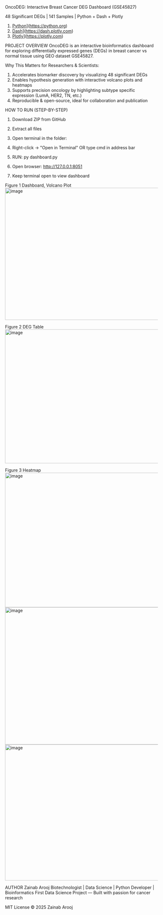 OncoDEG: Interactive Breast Cancer DEG Dashboard (GSE45827)

48 Significant DEGs | 141 Samples | Python + Dash + Plotly

1. [Python](https://img.shields.io/badge/Python-3.13-blue)](https://python.org)
2. [Dash](https://img.shields.io/badge/Dash-Interactive_Apps-orange)](https://dash.plotly.com)
3. [Plotly](https://img.shields.io/badge/Plotly-Interactive_Plots-yellowgreen)](https://plotly.com)

PROJECT OVERVIEW
OncoDEG is an interactive bioinformatics dashboard for exploring differentially expressed genes (DEGs) in breast cancer vs normal tissue using GEO dataset GSE45827.

Why This Matters for Researchers & Scientists:
1. Accelerates biomarker discovery by visualizing 48 significant DEGs
2. Enables hypothesis generation with interactive volcano plots and heatmaps
3. Supports precision oncology by highlighting subtype specific expression (LumA, HER2, TN, etc.)
4. Reproducible & open-source, ideal for collaboration and publication

HOW TO RUN (STEP-BY-STEP)

1. Download ZIP from GitHub
2. Extract all files
3. Open terminal in the folder:
4. Right-click → "Open in Terminal"
OR type cmd in address bar
5. RUN:
        py dashboard.py

6. Open browser: http://127.0.0.1:8051
7. Keep terminal open to view dashboard

Figure 1 Dashboard, Volcano Plot
<img width="931" height="435" alt="image" src="https://github.com/user-attachments/assets/695d11df-ee06-45ee-8800-a8de63a02150" />

Figure 2 DEG Table
<img width="932" height="441" alt="image" src="https://github.com/user-attachments/assets/648ba686-0900-4276-90a3-4fc2605a3487" />

Figure 3 Heatmap
<img width="923" height="443" alt="image" src="https://github.com/user-attachments/assets/a0ca1619-9f51-4204-8d76-b9cb4ffc0a39" />
<img width="928" height="452" alt="image" src="https://github.com/user-attachments/assets/6def3541-b44f-47df-8fd3-f026437e0e6b" />
<img width="938" height="448" alt="image" src="https://github.com/user-attachments/assets/d37379b9-0831-4043-8522-e8b89d170953" />

AUTHOR
Zainab Arooj
Biotechnologist | Data Science | Python Developer | Bioinformatics
First Data Science Project — Built with passion for cancer research

MIT License © 2025 Zainab Arooj
